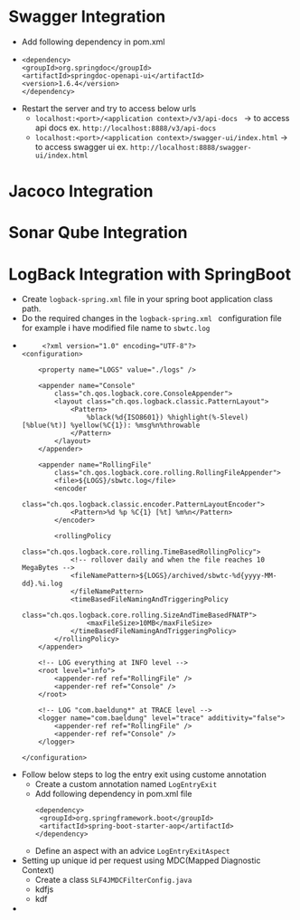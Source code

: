# Swagger Integration 
 - Add following dependency in pom.xml
 -   ```
     <dependency>
     <groupId>org.springdoc</groupId>
     <artifactId>springdoc-openapi-ui</artifactId>
     <version>1.6.4</version>
     </dependency>
     ```
 - Restart the server and try to access below urls
   -  ``` localhost:<port>/<application context>/v3/api-docs  ``` -> to access api docs ex. ``` http://localhost:8888/v3/api-docs  ```
   -  ``` localhost:<port>/<application context>/swagger-ui/index.html ``` -> to access swagger ui ex. ``` http://localhost:8888/swagger-ui/index.html  ```

# Jacoco Integration

# Sonar Qube Integration

# LogBack Integration with SpringBoot
 - Create ``` logback-spring.xml ``` file in your spring boot application class path.
 - Do the required changes in the ``` logback-spring.xml  ``` configuration file for example i have modified file name to ``` sbwtc.log ```
 -  ```
         <?xml version="1.0" encoding="UTF-8"?>
    <configuration>

        <property name="LOGS" value="./logs" />

        <appender name="Console"
            class="ch.qos.logback.core.ConsoleAppender">
            <layout class="ch.qos.logback.classic.PatternLayout">
                <Pattern>
                    %black(%d{ISO8601}) %highlight(%-5level) [%blue(%t)] %yellow(%C{1}): %msg%n%throwable
                </Pattern>
            </layout>
        </appender>

        <appender name="RollingFile"
            class="ch.qos.logback.core.rolling.RollingFileAppender">
            <file>${LOGS}/sbwtc.log</file>
            <encoder
                class="ch.qos.logback.classic.encoder.PatternLayoutEncoder">
                <Pattern>%d %p %C{1} [%t] %m%n</Pattern>
            </encoder>

            <rollingPolicy
                class="ch.qos.logback.core.rolling.TimeBasedRollingPolicy">
                <!-- rollover daily and when the file reaches 10 MegaBytes -->
                <fileNamePattern>${LOGS}/archived/sbwtc-%d{yyyy-MM-dd}.%i.log
                </fileNamePattern>
                <timeBasedFileNamingAndTriggeringPolicy
                    class="ch.qos.logback.core.rolling.SizeAndTimeBasedFNATP">
                    <maxFileSize>10MB</maxFileSize>
                </timeBasedFileNamingAndTriggeringPolicy>
            </rollingPolicy>
        </appender>

        <!-- LOG everything at INFO level -->
        <root level="info">
            <appender-ref ref="RollingFile" />
            <appender-ref ref="Console" />
        </root>

        <!-- LOG "com.baeldung*" at TRACE level -->
        <logger name="com.baeldung" level="trace" additivity="false">
            <appender-ref ref="RollingFile" />
            <appender-ref ref="Console" />
        </logger>

    </configuration> 
    ```
 - Follow below steps to log the entry exit using custome annotation
   - Create a custom annotation named ``` LogEntryExit  ```
   - Add following dependency in pom.xml file
     ```
     <dependency>
      <groupId>org.springframework.boot</groupId>
      <artifactId>spring-boot-starter-aop</artifactId>
     </dependency>
     ```
   - Define an aspect with an advice ``` LogEntryExitAspect ```
 - Setting up unique id per request using MDC(Mapped Diagnostic Context)
   - Create a class ``` SLF4JMDCFilterConfig.java ```
   - kdfjs
   - kdf
 - 

